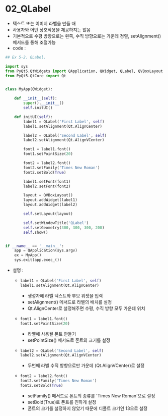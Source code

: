 # 02_QLabel

-  텍스트 또는 이미지 라벨을 만들 때
- 사용자와 어떤 상호작용을 제공하지는 않음
- 기본적으로 수평 방향으로는 왼쪽, 수직 방향으로는 가운데 정렬, setAlignment() 메서드를 통해 조절가능
- code : 

```python
## Ex 5-2. QLabel.

import sys
from PyQt5.QtWidgets import QApplication, QWidget, QLabel, QVBoxLayout
from PyQt5.QtCore import Qt


class MyApp(QWidget):

    def __init__(self):
        super().__init__()
        self.initUI()

    def initUI(self):
        label1 = QLabel('First Label', self)
        label1.setAlignment(Qt.AlignCenter)

        label2 = QLabel('Second Label', self)
        label2.setAlignment(Qt.AlignVCenter)

        font1 = label1.font()
        font1.setPointSize(20)

        font2 = label2.font()
        font2.setFamily('Times New Roman')
        font2.setBold(True)

        label1.setFont(font1)
        label2.setFont(font2)

        layout = QVBoxLayout()
        layout.addWidget(label1)
        layout.addWidget(label2)

        self.setLayout(layout)

        self.setWindowTitle('QLabel')
        self.setGeometry(300, 300, 300, 200)
        self.show()


if __name__ == '__main__':
    app = QApplication(sys.argv)
    ex = MyApp()
    sys.exit(app.exec_())
```

- 설명 : 

  - ```python
    label1 = QLabel('First Label', self)
    label1.setAlignment(Qt.AlignCenter)
    ```

    - 생성자에 라벨 텍스트와 부모 위젯을 입력
    - setAlignment() 메서드로 라벨의 배치를 설정
    - Qt.AlignCenter로 설정해주면 수평, 수직 방향 모두 가운데 위치

  

  - ```python
    font1 = label1.font()
    font1.setPointSize(20)
    ```

    - 라벨에 사용될 폰트 만들기
    - setPointSize() 메서드로 폰트의 크기를 설정

  

  - ```python
    label2 = QLabel('Second Label', self)
    label2.setAlignment(Qt.AlignVCenter)
    ```

    -  두번째 라벨 수직 방향으로만 가운데 (Qt.AlignVCenter)로 설정

  

  - ```python
    font2 = label2.font()
    font2.setFamily('Times New Roman')
    font2.setBold(True)
    ```

    - setFamily() 메서드로 폰트의 종류를 'Times New Roman'으로 설정
    - setBold(True)로 폰트를 진하게 설정
    - 폰트의 크기를 설정하지 않았기 때문에 디폴트 크기인 13으로 설정